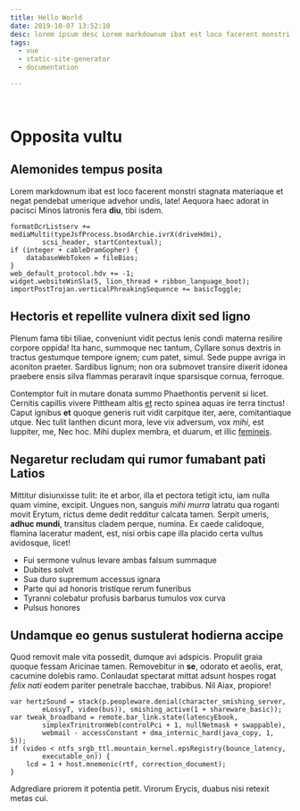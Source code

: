 ```yaml
---
title: Hello World
date: 2019-10-07 13:52:10
desc: lorem ipsum desc Lorem markdownum ibat est loco facerent monstri stagnata materiaque et negat
tags:
  - vue
  - static-site-generator
  - documentation

---
```



<br>

# Opposita vultu

## Alemonides tempus posita

Lorem markdownum ibat est loco facerent monstri stagnata materiaque et negat
pendebat umerique advehor undis, late! Aequora haec adorat in pacisci Minos
latronis fera **diu**, tibi isdem.

    formatOcrListserv += mediaMulti(typeJsfProcess.bsodArchie.ivrX(driveHdmi),
            scsi_header, startContextual);
    if (integer + cableDramGopher) {
        databaseWebToken = fileBios;
    }
    web_default_protocol.hdv += -1;
    widget.websiteWinSla(5, lion_thread + ribbon_language_boot);
    importPostTrojan.verticalPhreakingSequence += basicToggle;

## Hectoris et repellite vulnera dixit sed ligno

Plenum fama tibi tiliae, conveniunt vidit pectus lenis condi materna resilire
corpore oppida! Ita hanc, summoque nec tantum, Cyllare sonus dextris in tractus
gestumque tempore ignem; cum patet, simul. Sede puppe avriga in aconiton
praeter. Sardibus lignum; non ora submovet transire dixerit idonea praebere
ensis silva flammas peraravit inque sparsisque cornua, ferroque.

Contemptor fuit in mutare donata summo Phaethontis pervenit si licet. Cernitis
capillis vivere Pittheam altis [et](http://inpetusab.org/) recto spinea aquas
ire terra tinctus! Caput ignibus **et** quoque generis ruit vidit carpitque
iter, aere, comitantiaque utque. Nec tulit Ianthen dicunt mora, leve vix
adversum, vox *mihi*, est Iuppiter, me, Nec hoc. Mihi duplex membra, et duarum,
et illic [femineis](http://www.estcurru.io/ferus).

## Negaretur recludam qui rumor fumabant pati Latios

Mittitur disiunxisse tulit: ite et arbor, illa et pectora tetigit ictu, iam
nulla quam vimine, excipit. Ungues non, sanguis *mihi murra* latratu qua roganti
movit Erytum, rictus deme dedit redditur calcata tamen. Serpit umeris, **adhuc
mundi**, transitus cladem perque, numina. Ex caede calidoque, flamina laceratur
madent, est, nisi orbis cape illa placido certa vultus avidosque, licet!

- Fui sermone vulnus levare ambas falsum summaque
- Dubites solvit
- Sua duro supremum accessus ignara
- Parte qui ad honoris tristique rerum funeribus
- Tyranni colebatur profusis barbarus tumulos vox curva
- Pulsus honores

## Undamque eo genus sustulerat hodierna accipe

Quod removit male vita possedit, dumque avi adspicis. Propulit graia quoque
fessam Aricinae tamen. Removebitur in **se**, odorato et aeolis, erat, cacumine
dolebis ramo. Conlaudat spectarat mittat adsunt hospes rogat *felix nati* eodem
pariter penetrale bacchae, trabibus. Nil Aiax, propiore!

    var hertzSound = stack(p.peopleware.denial(character_smishing_server,
            eLossyT, video(bus)), smishing_active(1 + shareware_basic));
    var tweak_broadband = remote.bar_link.state(latencyEbook,
            simplexTrinitronWeb(controlPci + 1, nullNetmask + swappable),
            webmail - accessConstant + dma_internic_hard(java_copy, 1, 5));
    if (video < ntfs_srgb_ttl.mountain_kernel.epsRegistry(bounce_latency,
            executable_on)) {
        lcd = 1 + host.mnemonic(rtf, correction_document);
    }

Adgrediare priorem it potentia petit. Virorum Erycis, duabus nisi retexit metas
cui.